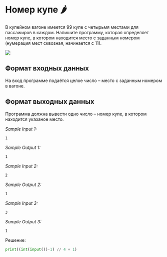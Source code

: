 # Номер купе 🌶️

В купейном вагоне имеется 99 купе с четырьмя местами для пассажиров в каждом. Напишите программу, которая определяет номер купе, в котором находится место с заданным номером (нумерация мест сквозная, начинается с 11).

![](https://ucarecdn.com/759a79a5-79d0-489a-8d2c-cc337483d2af/)

## Формат входных данных
На вход программе подаётся целое число – место с заданным номером в вагоне.

## Формат выходных данных
Программа должна вывести одно число – номер купе, в котором находится указаное место.

*Sample Input 1:*
```
1
```

*Sample Output 1:*
```
1
```

*Sample Input 2:*
```
2
```

*Sample Output 2:*
```
1
```

*Sample Input 3:*
```
3
```

*Sample Output 3:*
```
1
```

Решение:
```python
print((int(input())-1) // 4 + 1)
```
